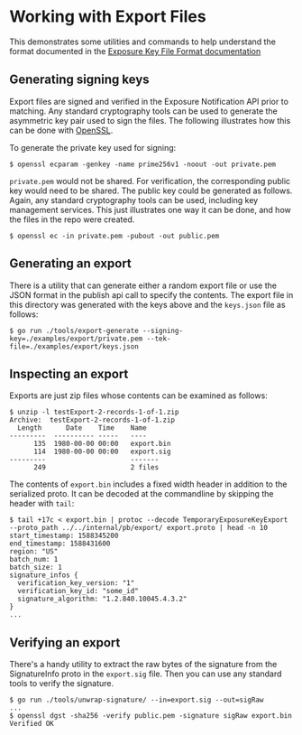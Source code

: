 # Working with Export Files

This demonstrates some utilities and commands to help understand the format
documented in the
[Exposure Key File Format documentation](https://www.google.com/covid19/exposurenotifications/pdfs/Exposure-Key-File-Format-and-Verification.pdf)

## Generating signing keys

Export files are signed and verified in the Exposure Notification API prior to
matching. Any standard cryptography tools can be used to generate the asymmetric
key pair used to sign the files. The following illustrates how this can be done
with [OpenSSL](https://www.openssl.org/).

To generate the private key used for signing:

```shell
$ openssl ecparam -genkey -name prime256v1 -noout -out private.pem
```

`private.pem` would not be shared. For verification, the corresponding public
key would need to be shared. The public key could be generated as follows.
Again, any standard cryptography tools can be used, including key management
services. This just illustrates one way it can be done, and how the files in the
repo were created.

```shell
$ openssl ec -in private.pem -pubout -out public.pem
```

## Generating an export

There is a utility that can generate either a random export file or use the JSON
format in the publish api call to specify the contents. The export file in this
directory was generated with the keys above and the `keys.json` file as follows:

```shell
$ go run ./tools/export-generate --signing-key=./examples/export/private.pem --tek-file=./examples/export/keys.json
```

## Inspecting an export

Exports are just zip files whose contents can be examined as follows:

```shell
$ unzip -l testExport-2-records-1-of-1.zip
Archive:  testExport-2-records-1-of-1.zip
  Length      Date    Time    Name
---------  ---------- -----   ----
      135  1980-00-00 00:00   export.bin
      114  1980-00-00 00:00   export.sig
---------                     -------
      249                     2 files
```

The contents of `export.bin` includes a fixed width header in addition to the
serialized proto. It can be decoded at the commandline by skipping the header
with `tail`:

```
$ tail +17c < export.bin | protoc --decode TemporaryExposureKeyExport --proto_path ../../internal/pb/export/ export.proto | head -n 10
start_timestamp: 1588345200
end_timestamp: 1588431600
region: "US"
batch_num: 1
batch_size: 1
signature_infos {
  verification_key_version: "1"
  verification_key_id: "some_id"
  signature_algorithm: "1.2.840.10045.4.3.2"
}
...
```

## Verifying an export

There's a handy utility to extract the raw bytes of the signature from the
SignatureInfo proto in the `export.sig` file. Then you can use any standard
tools to verify the signature.

```shell
$ go run ./tools/unwrap-signature/ --in=export.sig --out=sigRaw
...
$ openssl dgst -sha256 -verify public.pem -signature sigRaw export.bin
Verified OK
```
